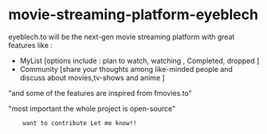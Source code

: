 # movie-streaming-platform-eyeblech

eyeblech.to will be the next-gen movie streaming platform with great features like :

- MyList [options include : plan to watch, watching , Completed, dropped ]
- Community [share your thoughts among like-minded people and discuss about movies,tv-shows and anime ]

"and some of the features are inspired from fmovies.to"

"most important the whole project is open-source" 
 
        want to contribute Let me know!!